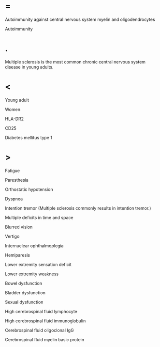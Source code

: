 # =

Autoimmunity against central nervous system myelin and oligodendrocytes

Autoimmunity

# .

Multiple sclerosis is the most common chronic central nervous system disease in young adults.

# <

Young adult

Women

HLA-DR2

CD25

Diabetes mellitus type 1

# >

Fatigue

Paresthesia

Orthostatic hypotension

Dyspnea

Intention tremor (Multiple sclerosis commonly results in intention tremor.)

Multiple deficits in time and space

Blurred vision

Vertigo

Internuclear ophthalmoplegia

Hemiparesis

Lower extremity sensation deficit

Lower extremity weakness

Bowel dysfunction

Bladder dysfunction

Sexual dysfunction

High cerebrospinal fluid lymphocyte

High cerebrospinal fluid immunoglobulin

Cerebrospinal fluid oligoclonal IgG

Cerebrospinal fluid myelin basic protein
